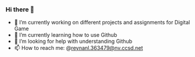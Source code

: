 ### Hi there 👋

- 🔭 I’m currently working on different projects and assignments for Digital Game
- 🌱 I’m currently learning how to use Github
- 🤔 I’m looking for help with understanding Github
- 📫 How to reach me: @reynanl.363479@nv.ccsd.net

<!--
**notreynan/notreynan** is a ✨ _special_ ✨ repository because its `README.md` (this file) appears on your GitHub profile.

Here are some ideas to get you started:
-->
